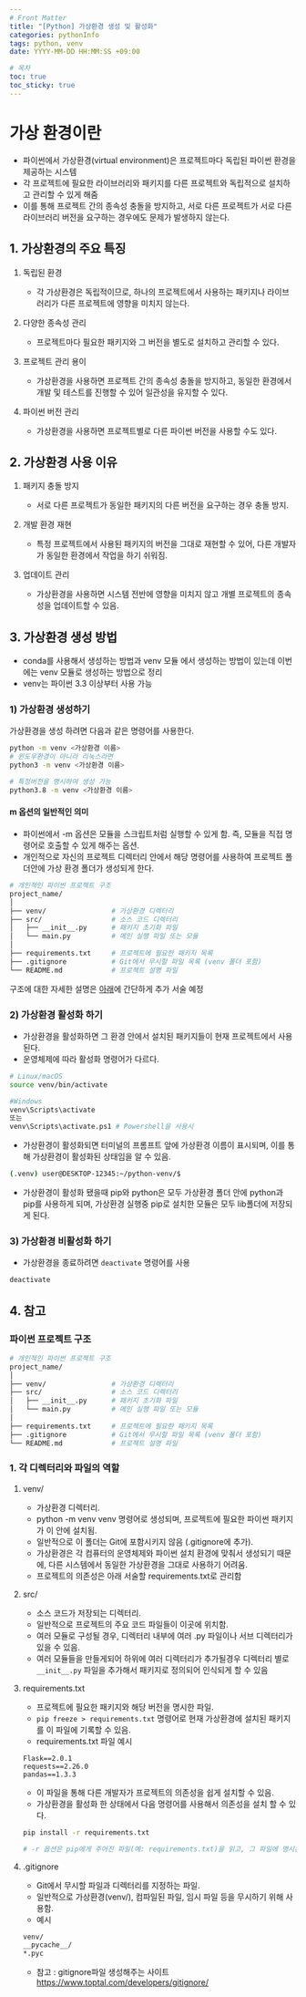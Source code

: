 ```yaml
---
# Front Matter
title: "[Python] 가상환경 생성 및 활성화"
categories: pythonInfo
tags: python, venv
date: YYYY-MM-DD HH:MM:SS +09:00

# 목차
toc: true  
toc_sticky: true 
---
```


# 가상 환경이란
- 파이썬에서 가상환경(virtual environment)은 프로젝트마다 독립된 파이썬 환경을 제공하는 시스템
- 각 프로젝트에 필요한 라이브러리와 패키지를 다른 프로젝트와 독립적으로 설치하고 관리할 수 있게 해줌
- 이를 통해 프로젝트 간의 종속성 충돌을 방지하고, 서로 다른 프로젝트가 서로 다른 라이브러리 버전을 요구하는 경우에도 문제가 발생하지 않는다.

## 1. 가상환경의 주요 특징
1. 독립된 환경
    - 각 가상환경은 독립적이므로, 하나의 프로젝트에서 사용하는 패키지나 라이브러리가 다른 프로젝트에 영향을 미치지 않는다.

1. 다양한 종속성 관리
    - 프로젝트마다 필요한 패키지와 그 버전을 별도로 설치하고 관리할 수 있다.

1. 프로젝트 관리 용이
    - 가상환경을 사용하면 프로젝트 간의 종속성 충돌을 방지하고, 동일한 환경에서 개발 및 테스트를 진행할 수 있어 일관성을 유지할 수 있다.

1. 파이썬 버전 관리
   - 가상환경을 사용하면 프로젝트별로 다른 파이썬 버전을 사용할 수도 있다.

## 2. 가상환경 사용 이유
1. 패키지 충돌 방지
    - 서로 다른 프로젝트가 동일한 패키지의 다른 버전을 요구하는 경우 충돌 방지.

1. 개발 환경 재현
    - 특정 프로젝트에서 사용된 패키지의 버전을 그대로 재현할 수 있어, 다른 개발자가 동일한 환경에서 작업을 하기 쉬워짐.

3. 업데이트 관리
    - 가상환경을 사용하면 시스템 전반에 영향을 미치지 않고 개별 프로젝트의 종속성을 업데이트할 수 있음.

## 3. 가상환경 생성 방법
- conda를 사용해서 생성하는 방법과 venv 모듈 에서 생성하는 방법이 있는데 이번에는 venv 모듈로 생성하는 방법으로 정리
- venv는 파이썬 3.3 이상부터 사용 가능

### 1) 가상환경 생성하기
가상환경을 생성 하려면 다음과 같은 명령어를 사용한다.
```bash
python -m venv <가상환경 이름>
# 윈도우환경이 아니라 리눅스라면 
python3 -m venv <가상환경 이름>

# 특정버전을 명시하여 생성 가능
python3.8 -m venv <가상환경 이름>
```
#### m 옵션의 일반적인 의미
- 파이썬에서 -m 옵션은 모듈을 스크립트처럼 실행할 수 있게 함. 즉, 모듈을 직접 명령어로 호출할 수 있게 해주는 옵션.
- 개인적으로 자신의 프로젝트 디렉터리 안에서 해당 명령어를 사용하여 프로젝트 폴더안에 가상 환경 폴더가 생성되게 한다.
```bash
# 개인적인 파이썬 프로젝트 구조
project_name/
│
├── venv/                # 가상환경 디렉터리
├── src/                 # 소스 코드 디렉터리
│   ├── __init__.py      # 패키지 초기화 파일
│   └── main.py          # 메인 실행 파일 또는 모듈
│
├── requirements.txt     # 프로젝트에 필요한 패키지 목록
├── .gitignore           # Git에서 무시할 파일 목록 (venv 폴더 포함)
└── README.md            # 프로젝트 설명 파일
```
구조에 대한 자세한 설명은 [아래](#파이썬-프로젝트-구조)에 간단하게 추가 서술 예정

### 2) 가상환경 활성화 하기
- 가상환경을 활성화하면 그 환경 안에서 설치된 패키지들이 현재 프로젝트에서 사용된다.
- 운영체제에 따라 활성화 명령어가 다르다.

```bash
# Linux/macOS
source venv/bin/activate

#Windows
venv\Scripts\activate
또는
venv\Scripts\activate.ps1 # Powershell을 사용시
```
- 가상환경이 활성화되면 터미널의 프롬프트 앞에 가상환경 이름이 표시되며, 이를 통해 가상환경이 활성화된 상태임을 알 수 있음.
```bash
(.venv) user@DESKTOP-12345:~/python-venv/$
```
- 가상환경이 활성화 됐을때 pip와 python은 모두 가상환경 폴더 안에 python과 pip를 사용하게 되며, 가상환경 실행중 pip로 설치한 모듈은 모두 lib폴더에 저장되게 된다.
### 3) 가상환경 비활성화 하기
- 가상환경을 종료하려면 `deactivate` 명령어를 사용
```bash
deactivate
```


## 4. 참고
### 파이썬 프로젝트 구조
```bash
# 개인적인 파이썬 프로젝트 구조
project_name/
│
├── venv/                # 가상환경 디렉터리
├── src/                 # 소스 코드 디렉터리
│   ├── __init__.py      # 패키지 초기화 파일
│   └── main.py          # 메인 실행 파일 또는 모듈
│
├── requirements.txt     # 프로젝트에 필요한 패키지 목록
├── .gitignore           # Git에서 무시할 파일 목록 (venv 폴더 포함)
└── README.md            # 프로젝트 설명 파일
```

### 1. 각 디렉터리와 파일의 역할
1. venv/
    - 가상환경 디렉터리.
    - python -m venv venv 명령어로 생성되며, 프로젝트에 필요한 파이썬 패키지가 이 안에 설치됨.
    - 일반적으로 이 폴더는 Git에 포함시키지 않음 (.gitignore에 추가).
    - 가상환경은 각 컴퓨터의 운영체제와 파이썬 설치 환경에 맞춰서 생성되기 때문에, 다른 시스템에서 동일한 가상환경을 그대로 사용하기 어려움.
    - 프로젝트의 의존성은 아래 서술할 requirements.txt로 관리함

2. src/
    - 소스 코드가 저장되는 디렉터리. 
    - 일반적으로 프로젝트의 주요 코드 파일들이 이곳에 위치함.
   - 여러 모듈로 구성될 경우, 디렉터리 내부에 여러 .py 파일이나 서브 디렉터리가 있을 수 있음.
   - 여러 모듈들을 만들게되어 하위에 여러 디렉터리가 추가될경우 디렉터리 별로 `__init__.py` 파일을 추가해서 패키지로 정의되어 인식되게 할 수 있음

3. requirements.txt
    - 프로젝트에 필요한 패키지와 해당 버전을 명시한 파일.
    - `pip freeze > requirements.txt` 명령어로 현재 가상환경에 설치된 패키지를 이 파일에 기록할 수 있음.
    - requirements.txt 파일 예시    
    ```text
    Flask==2.0.1
    requests==2.26.0
    pandas==1.3.3
    ```
    - 이 파일을 통해 다른 개발자가 프로젝트의 의존성을 쉽게 설치할 수 있음.
    - 가상환경을 활성화 한 상태에서 다음 명령어를 사용해서 의존성을 설치 할 수 있다.
    ```bash
    pip install -r requirements.txt

    # -r 옵션은 pip에게 주어진 파일(예: requirements.txt)을 읽고, 그 파일에 명시된 모든 패키지를 설치하라는 지시
    ```
4. .gitignore
    - Git에서 무시할 파일과 디렉터리를 지정하는 파일.
    - 일반적으로 가상환경(venv/), 컴파일된 파일, 임시 파일 등을 무시하기 위해 사용함.
    - 예시
    ```markdown
    venv/
    __pycache__/
    *.pyc
    ```
    - 참고 : gitignore파일 생성해주는 사이트 https://www.toptal.com/developers/gitignore/